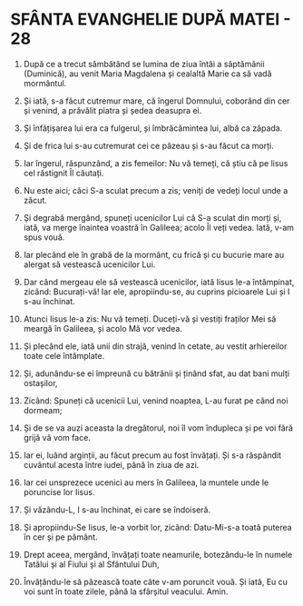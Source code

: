 # SFÂNTA EVANGHELIE DUPĂ MATEI - 28

<!-- CAP. 28 Învierea lui Hristos. Arătările Mântuitorului. Porunca Botezului. -->

1. După ce a trecut sâmbătănd se lumina de ziua întâi a săptămânii (Duminică), au venit Maria Magdalena și cealaltă Marie ca să vadă mormântul.

2. Și iată, s-a făcut cutremur mare, că îngerul Domnului, coborând din cer și venind, a prăvălit piatra și ședea deasupra ei.

3. Și înfățișarea lui era ca fulgerul, și îmbrăcămintea lui, albă ca zăpada.

4. Și de frica lui s-au cutremurat cei ce păzeau și s-au făcut ca morți.

5. Iar îngerul, răspunzând, a zis femeilor: Nu vă temeți, că știu că pe lisus cel răstignit Îl căutați.

6. Nu este aici; căci S-a sculat precum a zis; veniți de vedeți locul unde a zăcut.

7. Și degrabă mergând, spuneți ucenicilor Lui că S-a sculat din morți și, iată, va merge înaintea voastră în Galileea; acolo Îl veți vedea. Iată, v-am spus vouă.

8. Iar plecând ele în grabă de la mormânt, cu frică și cu bucurie mare au alergat să vestească ucenicilor Lui.

9. Dar când mergeau ele să vestească ucenicilor, iată Iisus le-a întâmpinat, zicând: Bucurați-vă! Iar ele, apropiindu-se, au cuprins picioarele Lui și I s-au închinat.

10. Atunci Iisus le-a zis: Nu vă temeți. Duceți-vă și vestiți fraților Mei să meargă în Galileea, și acolo Mă vor vedea.

11. Și plecând ele, iată unii din strajă, venind în cetate, au vestit arhiereilor toate cele întâmplate.

12. Și, adunându-se ei împreună cu bătrânii și ținând sfat, au dat bani mulți ostașilor,

13. Zicând: Spuneți că ucenicii Lui, venind noaptea, L-au furat pe când noi dormeam;

14. Și de se va auzi aceasta la dregătorul, noi îl vom îndupleca și pe voi fără grijă vă vom face.

15. Iar ei, luând arginții, au făcut precum au fost învățați. Și s-a răspândit cuvântul acesta între iudei, până în ziua de azi.

16. Iar cei unsprezece ucenici au mers în Galileea, la muntele unde le poruncise lor Iisus.

17. Și văzându-L, I s-au închinat, ei care se îndoiseră.

18. Și apropiindu-Se Iisus, le-a vorbit lor, zicând: Datu-Mi-s-a toată puterea în cer și pe pământ.

19. Drept aceea, mergând, învățați toate neamurile, botezându-le în numele Tatălui și al Fiului și al Sfântului Duh,

20. Învățându-le să păzească toate câte v-am poruncit vouă. Și iată, Eu cu voi sunt în toate zilele, până la sfârșitul veacului. Amin.
